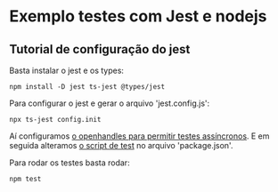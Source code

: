 # Exemplo testes com Jest e nodejs

## Tutorial de configuração do jest

Basta instalar o jest e os types:

```
npm install -D jest ts-jest @types/jest
```

Para configurar o jest e gerar o arquivo 'jest.config.js':

```
npx ts-jest config.init
```

Aí configuramos [o openhandles para permitir testes assíncronos](https://github.com/Dirack/Estudos/blob/076a32710919fc795418978716f84599b3254103/nodejs/jest_unit_tests/jest_config/jest.config.js#L5).
E em seguida alteramos [o script de test](https://github.com/Dirack/Estudos/blob/076a32710919fc795418978716f84599b3254103/nodejs/jest_unit_tests/jest_config/package.json#L7) no arquivo 'package.json'.

Para rodar os testes basta rodar:

```
npm test
```
